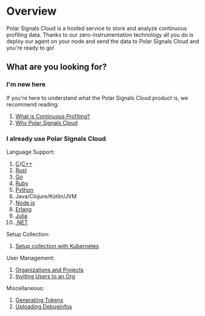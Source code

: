 # Overview

Polar Signals Cloud is a hosted service to store and analyze continuous profiling data. 
Thanks to our zero-instrumentation technology all you do is deploy our agent on your node and send the data to Polar Signals Cloud and you're ready to go!

## What are you looking for?

### I'm new here

If you're here to understand what the Polar Signals Cloud product is, we recommend reading:

1. [What is Continuous Profiling?](/docs/what-is-continuous-profiling)
2. [Why Polar Signals Cloud](/docs/why-polar-signals)

### I already use Polar Signals Cloud

Language Support:

1. [C](/docs/c)/[C++](/docs/cpp)
1. [Rust](/docs/rust)
1. [Go](/docs/go)
1. [Ruby](/docs/ruby)
1. [Python](/docs/python)
1. Java/Clojure/Kotlin/JVM
1. [Node.js](/docs/nodejs)
1. [Erlang](/docs/erlang)
1. [Julia](/docs/julia)
1. [.NET](/docs/dotnet)

Setup Collection:

1. [Setup collection with Kubernetes](/docs/setup-collection-kubernetes)

User Management:

1. [Organizations and Projects](/docs/organizations-and-projects)
2. [Inviting Users to an Org](/docs/invite-users)

Miscellaneous:

1. [Generating Tokens](/docs/generating-tokens)
2. [Uploading Debuginfos](/docs/uploading-debuginfos)
